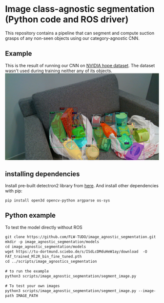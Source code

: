 # Image class-agnostic segmentation (Python code and ROS driver)
This repository contains a pipeline that can segment and compute suction grasps of any non-seen objects
using our category-agnostic CNN.


## Example
This is the result of running our CNN on [NVIDIA hope dataset](https://github.com/swtyree/hope-dataset).
The dataset wasn't used during training neither any of its objects.
![results of our CNN on NVIDIA hope dataset](images/HOPE_dataset_example_segmented.png)

## installing dependencies
Install pre-built detectron2 library from [here](https://detectron2.readthedocs.io/en/latest/tutorials/install.html).
And install other dependencies with pip:
```
pip install open3d opencv-python argparse os-sys
```

## Python example
To test the model directly without ROS
```
git clone https://github.com/FLW-TUDO/image_agnostic_segmentation.git
mkdir -p image_agnostic_segmentation/models
cd image_agnostic_segmentation/models
wget https://tu-dortmund.sciebo.de/s/ISdLcDMduHeW1ay/download  -O FAT_trained_Ml2R_bin_fine_tuned.pth
cd ../scripts/image_agnostics_segmentation

# to run the example
python3 scripts/image_agnostic_segmentation/segment_image.py

# To test your own images
python3 scripts/image_agnostic_segmentation/segment_image.py --image-path IMAGE_PATH
```
